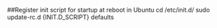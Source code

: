 ##Register init script for startup at reboot in Ubuntu
	cd /etc/init.d/
	sudo update-rc.d {INIT.D_SCRIPT} defaults
	
